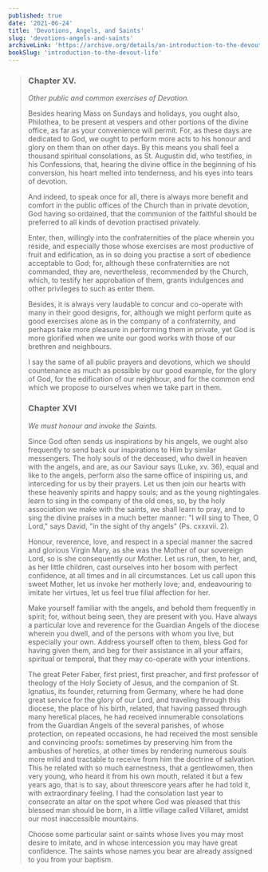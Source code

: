 ```yaml
---
published: true
date: '2021-06-24'
title: 'Devotions, Angels, and Saints'
slug: 'devotions-angels-and-saints'
archiveLink: 'https://archive.org/details/an-introduction-to-the-devout-life/page/74?view=theater'
bookSlug: 'introduction-to-the-devout-life'
---
```


> ### Chapter XV.
>
> *Other public and common exercises of Devotion.*
>
> Besides hearing Mass on Sundays and holidays, you ought also, Philothea, to be present at vespers and other portions of the divine office, as far as your convenience will permit. For, as these days are dedicated to God, we ought to perform more acts to his honour and glory on them than on other days. By this means you shall feel a thousand spiritual consolations, as St. Augustin did, who testifies, in his Confessions, that, hearing the divine office in the beginning of his conversion, his heart melted into tenderness, and his eyes into tears of devotion.
>
> And indeed, to speak once for all, there is always more benefit and comfort in the public offices of the Church than in private devotion, God having so ordained, that the communion of the faithful should be preferred to all kinds of devotion practised privately.
>
> Enter, then, willingly into the confraternities of the place wherein you reside, and especially those whose exercises are most productive of fruit and edification, as in so doing you practise a sort of obedience acceptable to God; for, although these confraternities are not commanded, they are, nevertheless, recommended by the Church, which, to testify her approbation of them, grants indulgences and other privileges to such as enter them.
>
> Besides, it is always very laudable to concur and co-operate with many in their good designs, for, although we might perform quite as good exercises alone as in the company of a confraternity, and perhaps take more pleasure in performing them in private, yet God is more glorified when we unite our good works with those of our brethren and neighbours.
>
> I say the same of all public prayers and devotions, which we should countenance as much as possible by our good example, for the glory of God, for the edification of our neighbour, and for the common end which we propose to ourselves when we take part in them.
>
> ### Chapter XVI
>
> *We must honour and invoke the Saints.*
>
> Since God often sends us inspirations by his angels, we ought also frequently to send back our inspirations to Him by similar messengers. The holy souls of the deceased, who dwell in heaven with the angels, and are, as our Saviour says (Luke, xv. 36), equal and like to the angels, perform also the same office of inspiring us, and interceding for us by their prayers. Let us then join our hearts with these heavenly spirits and happy souls; and as the young nightingales learn to sing in the company of the old ones, so, by the holy association we make with the saints, we shall learn to pray, and to sing the divine praises in a much better manner: "I will sing to Thee, O Lord," says David, "in the sight of thy angels" (Ps. cxxxvii. 2).
>
> Honour, reverence, love, and respect in a special manner the sacred and glorious Virgin Mary, as she was the Mother of our sovereign Lord, so is she consequently our Mother. Let us run, then, to her, and, as her little children, cast ourselves into her bosom with perfect confidence, at all times and in all circumstances. Let us call upon this sweet Mother, let us invoke her motherly love; and, endeavouring to imitate her virtues, let us feel true filial affection for her.
>
> Make yourself familiar with the angels, and behold them frequently in spirit; for, without being seen, they are present with you. Have always a particular love and reverence for the Guardian Angels of the diocese wherein you dwell, and of the persons with whom you live, but especially your own. Address yourself often to them, bless God for having given them, and beg for their assistance in all your affairs, spiritual or temporal, that they may co-operate with your intentions.
>
> The great Peter Faber, first priest, first preacher, and first professor of theology of the Holy Society of Jesus, and the companion of St. Ignatius, its founder, returning from Germany, where he had done great service for the glory of our Lord, and traveling through this diocese, the place of his birth, related, that having passed through many heretical places, he had received innumerable consolations from the Guardian Angels of the several parishes, of whose protection, on repeated occasions, he had received the most sensible and convincing proofs: sometimes by preserving him from the ambushes of heretics, at other times by rendering numerous souls more mild and tractable to receive from him the doctrine of salvation. This he related with so much earnestness, that a gentlewomen, then very young, who heard it from his own mouth, related it but a few years ago, that is to say, about threescore years after he had told it, with extraordinary feeling. I had the consolation last year to consecrate an altar on the spot where God was pleased that this blessed man should be born, in a little village called Villaret, amidst our most inaccessible mountains.
>
> Choose some particular saint or saints whose lives you may most desire to imitate, and in whose intercession you may have great confidence. The saints whose names you bear are already assigned to you from your baptism.